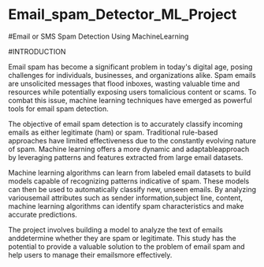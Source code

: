 # Email_spam_Detector_ML_Project
#Email or SMS Spam Detection Using MachineLearning


#INTRODUCTION


Email spam has become a significant problem in today's digital age, posing challenges for individuals, businesses, and organizations alike. Spam emails are unsolicited messages that flood inboxes, wasting valuable time and resources while potentially exposing users tomalicious content or scams. To combat this issue, machine learning techniques have emerged as powerful tools for email spam detection.

The objective of email spam detection is to accurately classify incoming emails as either legitimate (ham) or spam. Traditional rule-based approaches have limited effectiveness due to the constantly evolving nature of spam. Machine learning offers a more dynamic and adaptableapproach by leveraging patterns and features extracted from large email datasets.

Machine learning algorithms can learn from labeled email datasets to build models capable of recognizing patterns indicative of spam. These models can then be used to automatically classify new, unseen emails. By analyzing variousemail attributes such as sender information,subject line, content, machine learning algorithms can identify spam characteristics and make accurate predictions.


The project involves building a model to analyze the text of emails anddetermine whether they are spam or legitimate. This study has the potential to provide a valuable solution to the problem of email spam and help users to manage their emailsmore effectively.
